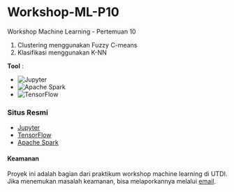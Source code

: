 # Workshop-ML-P10
Workshop Machine Learning - Pertemuan 10
1. Clustering menggunakan Fuzzy C-means
2. Klasifikasi menggunakan K-NN

**Tool** :  
- ![Jupyter](https://img.shields.io/badge/Jupyter-white?style=for-the-badge&logo=jupyter&logoColor=Orange) 
- ![Apache Spark](https://img.shields.io/badge/Apache%20Spark-E25A1C?style=for-the-badge&logo=apache-spark&logoColor=white)  
- ![TensorFlow](https://img.shields.io/badge/TensorFlow-FF6F00?style=for-the-badge&logo=tensorflow&logoColor=white)
### Situs Resmi

- [Jupyter](https://jupyter.org/)
- [TensorFlow](https://www.tensorflow.org/)
- [Apache Spark](https://spark.apache.org/)


#### Keamanan
Proyek ini adalah bagian dari praktikum workshop machine learning di UTDI. Jika menemukan masalah keamanan, bisa melaporkannya melalui [email](mailto:youremail@example.com).
